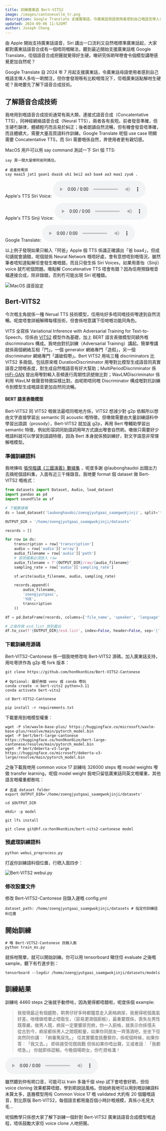 ```yaml
---
title: 訓練廣東話 Bert-VITS2
image: /images/cantonesellm_tr.png
description: Google Translate 支援廣東話，令廣東話母語使用者感到自己嘅語言俾人多咗一啲關注，但你會發現喺有比較嘅情況下，佢嘅廣東話點解咁生硬呢？
updated: 2024-09-06 11:52GMT
author: Joseph Cheng
---
```


由 Apple 開始支持廣東話語音，Siri 講出一口流利又自然嘅標準廣東話起，大家都對廣東話語音合成有一個唔同嘅睇法，聽到最近開始支援廣東話嘅 Google Translate，佢個語音合成把聲就覺得好生硬。噉研究係啲咩嘢會令個模型講嘢感覺更加自然呢？

Google Translate 自 2024 年 7 月起支援廣東話，令廣東話母語使用者感到自己嘅語言俾人多咗一啲關注，但你會發現喺有比較嘅情況下，佢嘅廣東話點解咁生硬呢？我哋要先了解下語音合成技術。

## 了解語音合成技術

我哋用到嘅語音合成技術通常有兩大類，連接式語音合成（Concatentative TTS），同神經網絡語音合成（Neural TTS），兩者各有長短。前者發音準確，但生硬冇韻律，體績輕巧而且易於糾正；後者朗讀自然流暢，但有機會發音唔準確，而且體績大，需要大量高質語料作訓練。Google Translate 呢個 use case 明顯需要 Concatentative TTS，而 Siri 需要嘅係自然，畀使用者更有親切感。

MacOS 用戶可以用 say command 測試一下 Siri 個 TTS:

```shell
say 買一間大屋俾阿爸阿媽住。

# 或者用粵拼
say maai5 jat1 gaan1 daai6 uk1 bei2 aa3 baa4 aa3 maa1 zyu6 .
```

Apple's TTS Siri Voice:
![Apple's TTS Siri Voice](/audios/siri_test.wav)

Apple's TTS Sinji Voice:
![Apple's TTS Sinji Voice](/audios/siri_test2.wav)

Google Translate:
![Google Translate](/audios/translate_tts.mp3)

以上例子發現如果只輸入「阿爸」Apple 個 TTS 係識正確讀出「爸 baa4」，但成句讀就會讀錯，呢個就係 Neural Network 嘅唔好處，會有意想唔到嘅情況，雖然筆者唔知道點解佢會發生噉嘅錯，而且只發生係 Siri Voices，如果用善怡（Sinji）voice 就冇呢個問題。噉點解 Concatenative TTS 唔會有錯？因為佢用預錄嘅音檔連接合成，除非錄錯，否則冇可能出現 Siri 呢種錯。

![MacOS 語音設定](/images/screenshot1.png)

## Bert-VITS2

今次嘅主角就係一種 Nerual TTS 技術模型，佢用咗好多唔同嘅技術嚟達到自然流暢。呢度唔會詳細解釋每樣技術，但會係咁意講下佢哋嘅功能同角色。

VITS 全寫係 Variational Inference with Adversarial Training for Text-to-Speech，佢係由 [VITS2](https://arxiv.org/abs/2307.16430) 模型作為基礎，加上 BERT 語言表徵模型同額外嘅 discriminators 構成。我哋由對抗訓練（Adversarial Training）講起。簡單嚟講就係兩個網絡互相「鬥」。一個 generator 網絡專門「造假」，另一個 discriminator 網絡專門「識破假嘢」。Bert VITS2 用咗三種 discriminators 比 VITS2 多兩個，包括原來嘅 DurationDiscriminator 用嚟對比模型生成語音同真實語音之間嘅長度，對生成自然嘅語音有好大幫助；MultiPeriodDiscriminator 係 [HiFi-GAN](https://arxiv.org/pdf/2010.05646) 提出用嚟對輸入音頻進行周期性訊號做比對；WavLMDiscriminator 係利用 WavLM 做聲音特徵採樣比對。由呢啲唔同嘅 Discriminator 構成嘅對抗訓練令到模型生成嘅語音更加自然同流暢。

#### BERT 語言表徵模型

Bert-VITS2 同 VITS2 嘅做法最唔同嘅地方係，VITS2 想減少對 g2p 依賴所以想由文字直接學習出 semantic 同 acoustic 嘅特徵，但噉做需要由大量訓練語料中學習出語調（prosody），Bert-VITS2 就加返 g2p，再用 Bert 嚟輔助學習出 semantic 特徵，例如形容詞同助語詞用咩方式讀出嚟會自然啲。噉做只需要好少嘅語料就可以學習到語調特徵，因為 Bert 本身就係預訓練好，對文字語意非常理解嘅模型。

### 準備訓練語料

我哋揀咗 [張悦楷講《三國演義》數據集](https://huggingface.co/datasets/laubonghaudoi/zoengjyutgaai_saamgwokjinji) ，呢度多謝 @laubonghaudoi 出錢出力去搞呢個語料集，入面有近三千條錄音。我哋要 format 個 dataset 做 Bert-VITS2 嘅格式：

```python
from datasets import Dataset, Audio, load_dataset
import pandas as pd
import soundfile as sf

# 下載數據集
ds = load_dataset('laubonghaudoi/zoengjyutgaai_saamgwokjinji', split='train')

OUTPUT_DIR = '/home/zoengjyutgaai_saamgwokjinji/datasets'

records = []

for row in ds:
    transcription = row['transcription']
    audio = row['audio']['array']
    audio_filename = row['audio']['path']
    # 音效檔案必須放入 raw
    audio_filename = f'{OUTPUT_DIR}/raw/{audio_filename}'
    sampling_rate = row['audio']['sampling_rate']

    sf.write(audio_filename, audio, sampling_rate)

    records.append((
        audio_filename,
        'zoengjyutgaai',
        'YUE',
        transcription
    ))

df = pd.DataFrame(records, columns=['file_name', 'speaker', 'language', 'transcription'])

# 之後存做 esd.list 放到最出
df.to_csv(f'{OUTPUT_DIR}/esd.list', index=False, header=False, sep='|')

```

### 下載訓練用源碼

Bert-VITS2-Cantonese 係一個我哋修改咗 Bert-VITS2 源碼，加入廣東話支持，用咗粵拼作為 g2p 嘅 fork 版本：

```shell
git clone https://github.com/hon9kon9ize/Bert-VITS2-Cantonese

# Optional: 最好用個 venv 或 conda 嚟玩
conda create -n bert-vits2 python=3.11
conda activate bert-vits2

cd Bert-VITS2-Cantonese

pip install -r requirements.txt
```

下載要用到嘅模型權重：

```shell
wget -P slm/wavlm-base-plus/ https://huggingface.co/microsoft/wavlm-base-plus/resolve/main/pytorch_model.bin
wget -P bert/bert-large-cantonese https://huggingface.co/hon9kon9ize/bert-large-cantonese/resolve/main/pytorch_model.bin
wget -P bert/deberta-v3-large https://huggingface.co/microsoft/deberta-v3-large/resolve/main/pytorch_model.bin
```

之後下載我哋用 common voice 17 訓練咗 326000 steps 嘅 model weights 嚟做 transfer learning，呢個 model weight 我哋只留低廣東話同英文嘅權重，其他語言嘅權重都刪咗：

```shell
# 去返 dataset folder
export OUTPUT_DIR='/home/zoengjyutgaai_saamgwokjinji/datasets'

cd $OUTPUT_DIR

mkdir -p model

git lfs install

git clone git@hf.co:hon9kon9ize/bert-vits2-cantonese model
```

### 預處理訓練語料

```shell
python webui_preprocess.py
```

打返你訓練語料個位置，行晒入面四步：

![Bert-VITS2 webui.py](/images/screenshot2.png)

### 修改設置文件

修改 Bert-VITS2-Cantonese 目錄入邊嘅 config.yml

```
dataset_path: /home/zoengjyutgaai_saamgwokjinji/datasets # 指定你訓練語料位置
```

## 開始訓練

```shell
# 喺 Bert-VITS2-Cantonese 目錄入面
python train_ms.py
```

就係咁簡單，就可以開始訓練。你可以用 tensorboard 睇住佢 evaluate 之後嘅 sample，聽下有冇進步到：

```shell
tensorboard --logdir /home/zoengjyutgaai_saamgwokjinji/datasets/models
```

## 訓練結果

訓練咗 4460 steps 之後就手動停咗，因為覺得都唔錯啦，呢度係個 example:

> 我發現最近有個趨勢，啲男仔好多時都鐘意走入廁格痾尿，我覺得呢個風氣好差。咁樣做唔單止唔衛生，（容易淝濕個廁板），最重要既係，喪失左男性既尊嚴，做男人既，痾尿一定要響尿兜痾，你一入廁格，就表示你係懦夫 從古到今，痾尿都係男人之間既較量，如果你同朋友一齊落酒吧，坐坐下佢突然同你講︰「痾番篤尿先。」 佢其實響度挑釁緊你，係呢個時候，如果你答︰「我又去。」 即係接受佢既挑戰 但係如果你唔出聲，又或者話︰「我都唔急。」 你就即係認輸，今晚個場啲女，你冇資格溝！

![訓練結果mp3](/audios/tts_result.mp3)

雖然聽到仲有啲口音，可能可以 train 多幾千個 step 試下會唔會好啲，但佢 voice cloning 效果都算唔錯，學到啲說話風格。但始終我哋可以用到嘅訓練語料未算太多，底層模型用咗 Common Voice 17 嘅 validated 大約有 20 個鐘嘅語音，對比原版 Bert-VITS2，每個語言都用幾百個小時計嘅規模，真係小毛見大毛...

呢個教學只係想大家了解下訓練一個針對 Bert-VITS2 廣東話語音合成模型嘅過程，唔係鼓勵大家佢 voice clone 人哋把聲。